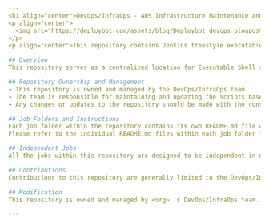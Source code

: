 ```yaml
---
<h1 align="center">DevOps/InfraOps - AWS Infrastructure Maintenance and Management</h1>
<p align="center">
  <img src="https://deploybot.com/assets/blog/Deploybot_devops_blogpost.png" alt="DevOps/InfraOps AWS Infrastructure Management">
</p>
<p align="center">This repository contains Jenkins freestyle executable shell scripts for AWS Infrastructure maintenance and management.</p>

## Overview
This repository serves as a centralized location for Executable Shell scripts used for AWS Infrastructure maintenance and management. The scripts are designed to automate various tasks related to AWS infrastructure, ensuring efficiency and reliability in the management process.

## Repository Ownership and Management
- This repository is owned and managed by the DevOps/InfraOps team.
- The team is responsible for maintaining and updating the scripts based on infrastructure requirements.
- Any changes or updates to the repository should be made with the consent and approval of the DevOps/InfraOps team.

## Job Folders and Instructions
Each job folder within the repository contains its own README.md file with instructions specific to that job. These instructions provide details about the purpose of the job, the required parameters, and any additional setup or configuration steps.
Please refer to the individual README.md files within each job folder for specific instructions and usage guidelines.

## Independent Jobs
All the jobs within this repository are designed to be independent in nature. This means you can use the scripts to run tasks in any environment without the need to set up Jenkins. Simply execute the scripts with the necessary parameters and configure any required AWS credentials or authentication.

## Contributions
Contributions to this repository are generally limited to the DevOps/InfraOps team. If you have suggestions or improvements for the scripts, please consult with the team and follow the established process for proposing and implementing changes.

## Modification
This repository is owned and managed by <org> 's DevOps/InfraOps team. For any questions or issues, please contact the DevOps/InfraOps team.

---
```

